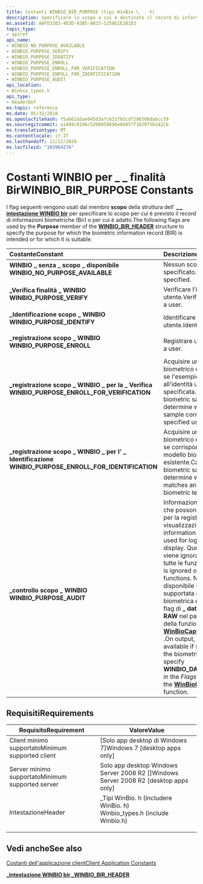 ```yaml
---
title: Costanti WINBIO_BIR_PURPOSE (tipi WinBio \_ . h)
description: Specificare lo scopo a cui è destinato il record di informazioni biometriche (BIR) o per cui è adatto.
ms.assetid: AAFD3203-4D3D-43B5-A833-1258E1E281D3
topic_type:
- apiref
api_name:
- WINBIO_NO_PURPOSE_AVAILABLE
- WINBIO_PURPOSE_VERIFY
- WINBIO_PURPOSE_IDENTIFY
- WINBIO_PURPOSE_ENROLL
- WINBIO_PURPOSE_ENROLL_FOR_VERIFICATION
- WINBIO_PURPOSE_ENROLL_FOR_IDENTIFICATION
- WINBIO_PURPOSE_AUDIT
api_location:
- Winbio_types.h
api_type:
- HeaderDef
ms.topic: reference
ms.date: 05/31/2018
ms.openlocfilehash: f5a662a5ae045d3afc631f93cdf296508dabccf9
ms.sourcegitcommit: a1494c819bc5200050696e66057f1020f5b142cb
ms.translationtype: MT
ms.contentlocale: it-IT
ms.lasthandoff: 12/12/2020
ms.locfileid: "103964276"
---
```

# <a name="winbio_bir_purpose-constants"></a><span data-ttu-id="63e63-103">Costanti WINBIO per \_ \_ finalità Bir</span><span class="sxs-lookup"><span data-stu-id="63e63-103">WINBIO\_BIR\_PURPOSE Constants</span></span>

<span data-ttu-id="63e63-104">I flag seguenti vengono usati dal membro **scopo** della struttura dell' [**\_ \_ intestazione WINBIO bir**](winbio-bir-header.md) per specificare lo scopo per cui è previsto il record di informazioni biometriche (Bir) o per cui è adatto.</span><span class="sxs-lookup"><span data-stu-id="63e63-104">The following flags are used by the **Purpose** member of the [**WINBIO\_BIR\_HEADER**](winbio-bir-header.md) structure to specify the purpose for which the biometric information record (BIR) is intended or for which it is suitable.</span></span>



| <span data-ttu-id="63e63-105">Costante</span><span class="sxs-lookup"><span data-stu-id="63e63-105">Constant</span></span>                                                                                                                                                                                                                                          | <span data-ttu-id="63e63-106">Descrizione</span><span class="sxs-lookup"><span data-stu-id="63e63-106">Description</span></span>                                                                                                                                                                                                                                                                                                                                 |
|:--------------------------------------------------------------------------------------------------------------------------------------------------------------------------------------------------------------------------------------------------|:--------------------------------------------------------------------------------------------------------------------------------------------------------------------------------------------------------------------------------------------------------------------------------------------------------------------------------------------|
| <span id="WINBIO_NO_PURPOSE_AVAILABLE"></span><span id="winbio_no_purpose_available"></span><dl> <span data-ttu-id="63e63-107"><dt>**WINBIO \_ senza \_ scopo \_ disponibile**</dt></span><span class="sxs-lookup"><span data-stu-id="63e63-107"><dt>**WINBIO\_NO\_PURPOSE\_AVAILABLE**</dt></span></span> </dl>                                         | <span data-ttu-id="63e63-108">Nessun scopo specificato.</span><span class="sxs-lookup"><span data-stu-id="63e63-108">No purpose is specified.</span></span><br/>                                                                                                                                                                                                                                                                                                         |
| <span id="WINBIO_PURPOSE_VERIFY"></span><span id="winbio_purpose_verify"></span><dl> <span data-ttu-id="63e63-109"><dt>**\_Verifica finalità \_ WINBIO**</dt></span><span class="sxs-lookup"><span data-stu-id="63e63-109"><dt>**WINBIO\_PURPOSE\_VERIFY**</dt></span></span> </dl>                                                            | <span data-ttu-id="63e63-110">Verificare l'identità di un utente.</span><span class="sxs-lookup"><span data-stu-id="63e63-110">Verify the identity of a user.</span></span><br/>                                                                                                                                                                                                                                                                                                   |
| <span id="WINBIO_PURPOSE_IDENTIFY"></span><span id="winbio_purpose_identify"></span><dl> <span data-ttu-id="63e63-111"><dt>**\_Identificazione scopo \_ WINBIO**</dt></span><span class="sxs-lookup"><span data-stu-id="63e63-111"><dt>**WINBIO\_PURPOSE\_IDENTIFY**</dt></span></span> </dl>                                                      | <span data-ttu-id="63e63-112">Identificare un utente.</span><span class="sxs-lookup"><span data-stu-id="63e63-112">Identify a user.</span></span><br/>                                                                                                                                                                                                                                                                                                                 |
| <span id="WINBIO_PURPOSE_ENROLL"></span><span id="winbio_purpose_enroll"></span><dl> <span data-ttu-id="63e63-113"><dt>**\_registrazione scopo \_ WINBIO**</dt></span><span class="sxs-lookup"><span data-stu-id="63e63-113"><dt>**WINBIO\_PURPOSE\_ENROLL**</dt></span></span> </dl>                                                            | <span data-ttu-id="63e63-114">Registrare un utente.</span><span class="sxs-lookup"><span data-stu-id="63e63-114">Enroll a user.</span></span><br/>                                                                                                                                                                                                                                                                                                                   |
| <span id="WINBIO_PURPOSE_ENROLL_FOR_VERIFICATION"></span><span id="winbio_purpose_enroll_for_verification"></span><dl> <span data-ttu-id="63e63-115"><dt>**\_registrazione scopo \_ WINBIO \_ per la \_ Verifica**</dt></span><span class="sxs-lookup"><span data-stu-id="63e63-115"><dt>**WINBIO\_PURPOSE\_ENROLL\_FOR\_VERIFICATION**</dt></span></span> </dl>       | <span data-ttu-id="63e63-116">Acquisire un campione biometrico e determinare se l'esempio corrisponde all'identità utente specificata.</span><span class="sxs-lookup"><span data-stu-id="63e63-116">Capture a biometric sample and determine whether the sample corresponds to the specified user identity.</span></span><br/>                                                                                                                                                                                                                          |
| <span id="WINBIO_PURPOSE_ENROLL_FOR_IDENTIFICATION"></span><span id="winbio_purpose_enroll_for_identification"></span><dl> <span data-ttu-id="63e63-117"><dt>**\_registrazione scopo \_ WINBIO \_ per l' \_ Identificazione**</dt></span><span class="sxs-lookup"><span data-stu-id="63e63-117"><dt>**WINBIO\_PURPOSE\_ENROLL\_FOR\_IDENTIFICATION**</dt></span></span> </dl> | <span data-ttu-id="63e63-118">Acquisire un campione biometrico e determinare se corrisponde a un modello biometrico esistente.</span><span class="sxs-lookup"><span data-stu-id="63e63-118">Capture a biometric sample and determine whether it matches an existing biometric template.</span></span><br/>                                                                                                                                                                                                                                      |
| <span id="WINBIO_PURPOSE_AUDIT"></span><span id="winbio_purpose_audit"></span><dl> <span data-ttu-id="63e63-119"><dt>**\_controllo scopo \_ WINBIO**</dt></span><span class="sxs-lookup"><span data-stu-id="63e63-119"><dt>**WINBIO\_PURPOSE\_AUDIT**</dt></span></span> </dl>                                                               | <span data-ttu-id="63e63-120">Informazioni aggiuntive che possono essere usate per la registrazione o per la visualizzazione.</span><span class="sxs-lookup"><span data-stu-id="63e63-120">Extra information that can be used for logging or for display.</span></span> <span data-ttu-id="63e63-121">Questo valore viene ignorato nell'input da tutte le funzioni.</span><span class="sxs-lookup"><span data-stu-id="63e63-121">This value is ignored on input by all functions.</span></span> <span data-ttu-id="63e63-122">Nell'output sarà disponibile solo se supportata dall'unità biometrica e si specifica il flag di **\_ dati WINBIO \_ \_ RAW** nel parametro *Flags* della funzione [**WinBioCaptureSample**](/windows/desktop/api/Winbio/nf-winbio-winbiocapturesample) .</span><span class="sxs-lookup"><span data-stu-id="63e63-122">On output, it will only be available if supported by the biometric unit and you specify **WINBIO\_DATA\_FLAG\_RAW** in the *Flags* parameter of the [**WinBioCaptureSample**](/windows/desktop/api/Winbio/nf-winbio-winbiocapturesample) function.</span></span><br/> |



## <a name="requirements"></a><span data-ttu-id="63e63-123">Requisiti</span><span class="sxs-lookup"><span data-stu-id="63e63-123">Requirements</span></span>



| <span data-ttu-id="63e63-124">Requisito</span><span class="sxs-lookup"><span data-stu-id="63e63-124">Requirement</span></span> | <span data-ttu-id="63e63-125">Valore</span><span class="sxs-lookup"><span data-stu-id="63e63-125">Value</span></span> |
|-------------------------------------|---------------------------------------------------------------------------------------------------------------|
| <span data-ttu-id="63e63-126">Client minimo supportato</span><span class="sxs-lookup"><span data-stu-id="63e63-126">Minimum supported client</span></span><br/> | <span data-ttu-id="63e63-127">\[Solo app desktop di Windows 7\]</span><span class="sxs-lookup"><span data-stu-id="63e63-127">Windows 7 \[desktop apps only\]</span></span><br/>                                                                    |
| <span data-ttu-id="63e63-128">Server minimo supportato</span><span class="sxs-lookup"><span data-stu-id="63e63-128">Minimum supported server</span></span><br/> | <span data-ttu-id="63e63-129">Solo app desktop Windows Server 2008 R2 \[\]</span><span class="sxs-lookup"><span data-stu-id="63e63-129">Windows Server 2008 R2 \[desktop apps only\]</span></span><br/>                                                       |
| <span data-ttu-id="63e63-130">Intestazione</span><span class="sxs-lookup"><span data-stu-id="63e63-130">Header</span></span><br/>                   | <dl> <span data-ttu-id="63e63-131"><dt>\_Tipi WinBio. h (includere WinBio. h)</dt></span><span class="sxs-lookup"><span data-stu-id="63e63-131"><dt>Winbio\_types.h (include Winbio.h)</dt></span></span> </dl> |



## <a name="see-also"></a><span data-ttu-id="63e63-132">Vedi anche</span><span class="sxs-lookup"><span data-stu-id="63e63-132">See also</span></span>

<dl> <dt>

[<span data-ttu-id="63e63-133">Costanti dell'applicazione client</span><span class="sxs-lookup"><span data-stu-id="63e63-133">Client Application Constants</span></span>](client-application-constants.md)
</dt> <dt>

[<span data-ttu-id="63e63-134">**\_intestazione WINBIO bir \_**</span><span class="sxs-lookup"><span data-stu-id="63e63-134">**WINBIO\_BIR\_HEADER**</span></span>](winbio-bir-header.md)
</dt> </dl>

 

 





